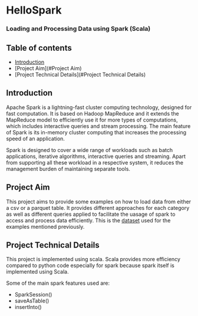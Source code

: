 # HelloSpark
### Loading and Processing Data using Spark (Scala)

## Table of contents
* [Introduction](#Introduction)
* [Project Aim](#Project Aim)
* [Project Technical Details](#Project Technical Details)

## Introduction
Apache Spark is a lightning-fast cluster computing technology, designed for fast computation. It is based on Hadoop MapReduce and it extends the MapReduce model to efficiently use it for more types of computations, which includes interactive queries and stream processing. The main feature of Spark is its in-memory cluster computing that increases the processing speed of an application.

Spark is designed to cover a wide range of workloads such as batch applications, iterative algorithms, interactive queries and streaming. Apart from supporting all these workload in a respective system, it reduces the management burden of maintaining separate tools.

## Project Aim
This project aims to provide some examples on how to load data from either a csv or a parquet table. It provides different approaches for each category as well as different queries applied to facilitate the uasage of spark to access and process data efficiently. This is the [dataset](https://www.kaggle.com/derykurniawan/credit-card-transaction) used for the examples mentioned previously.

## Project Technical Details
This project is implemented using scala. Scala provides more efficiency compared to python code especially for spark because spark itself is implemented using Scala.

Some of the main spark features used are:
* SparkSession()
* saveAsTable()
* insertInto()
